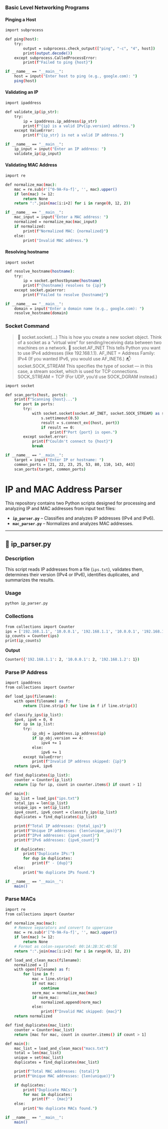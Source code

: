 ### Basic Level Networking Programs
#### Pinging a Host
```bash
import subprocess

def ping(host):
    try:
        output = subprocess.check_output(["ping", "-c", "4", host])
        print(output.decode())
    except subprocess.CalledProcessError:
        print(f"Failed to ping {host}")

if __name__ == "__main__":
    host = input("Enter host to ping (e.g., google.com): ")
    ping(host)
```
#### Validating an IP
```bash
import ipaddress

def validate_ip(ip_str):
    try:
        ip = ipaddress.ip_address(ip_str)
        print(f"{ip} is a valid IPv{ip.version} address.")
    except ValueError:
        print(f"{ip_str} is not a valid IP address.")

if __name__ == "__main__":
    ip_input = input("Enter an IP address: ")
    validate_ip(ip_input)
```
#### Validating MAC Address
```bash
import re

def normalize_mac(mac):
    mac = re.sub(r'[^0-9A-Fa-f]', '', mac).upper()
    if len(mac) != 12:
        return None
    return ":".join(mac[i:i+2] for i in range(0, 12, 2))

if __name__ == "__main__":
    mac_input = input("Enter a MAC address: ")
    normalized = normalize_mac(mac_input)
    if normalized:
        print(f"Normalized MAC: {normalized}")
    else:
        print("Invalid MAC address.")
```
#### Resolving hostname
```bash
import socket

def resolve_hostname(hostname):
    try:
        ip = socket.gethostbyname(hostname)
        print(f"{hostname} resolves to {ip}")
    except socket.gaierror:
        print(f"Failed to resolve {hostname}")

if __name__ == "__main__":
    domain = input("Enter a domain name (e.g., google.com): ")
    resolve_hostname(domain)
```

### Socket Command

>🔧 socket.socket(...)
>This is how you create a new socket object. Think of a socket as a “virtual wire” for sending/receiving data between two machines on a network.
>📡 socket.AF_INET
>This tells Python you want to use IPv4 addresses (like 192.168.1.1).
>AF_INET = Address Family: IPv4
>(If you wanted IPv6, you would use AF_INET6.)
>📬 socket.SOCK_STREAM
>This specifies the type of socket — in this case, a stream socket, which is used for TCP connections.
>SOCK_STREAM = TCP
>(For UDP, you’d use SOCK_DGRAM instead.)

```bash
import socket

def scan_ports(host, ports):
    print(f"Scanning {host}...")
    for port in ports:
        try:
            with socket.socket(socket.AF_INET, socket.SOCK_STREAM) as s:
                s.settimeout(0.5)
                result = s.connect_ex((host, port))
                if result == 0:
                    print(f"Port {port} is open.")
        except socket.error:
            print(f"Couldn't connect to {host}")
            break

if __name__ == "__main__":
    target = input("Enter IP or hostname: ")
    common_ports = [21, 22, 23, 25, 53, 80, 110, 143, 443]
    scan_ports(target, common_ports)
```



# IP and MAC Address Parser

This repository contains two Python scripts designed for processing and analyzing IP and MAC addresses from input text files:

- **`ip_parser.py`** – Classifies and analyzes IP addresses (IPv4 and IPv6).
- **`mac_parser.py`** – Normalizes and analyzes MAC addresses.

---

## 📄 ip_parser.py

### Description
This script reads IP addresses from a file (`ips.txt`), validates them, determines their version (IPv4 or IPv6), identifies duplicates, and summarizes the results.

### Usage
```bash
python ip_parser.py
```

### Collections
```bash
from collections import Counter
ips = ['192.168.1.1', '10.0.0.1', '192.168.1.1', '10.0.0.1', '192.168.1.2']
ip_counts = Counter(ips)
print(ip_counts)
```
**Output**
```bash
Counter({'192.168.1.1': 2, '10.0.0.1': 2, '192.168.1.2': 1})
```
### Parse IP Address
```bash
import ipaddress
from collections import Counter

def load_ips(filename):
    with open(filename) as f:
        return [line.strip() for line in f if line.strip()]

def classify_ips(ip_list):
    ipv4, ipv6 = 0, 0
    for ip in ip_list:
        try:
            ip_obj = ipaddress.ip_address(ip)
            if ip_obj.version == 4:
                ipv4 += 1
            else:
                ipv6 += 1
        except ValueError:
            print(f"Invalid IP address skipped: {ip}")
    return ipv4, ipv6

def find_duplicates(ip_list):
    counter = Counter(ip_list)
    return [ip for ip, count in counter.items() if count > 1]

def main():
    ip_list = load_ips("ips.txt")
    total_ips = len(ip_list)
    unique_ips = set(ip_list)
    ipv4_count, ipv6_count = classify_ips(ip_list)
    duplicates = find_duplicates(ip_list)

    print(f"Total IP addresses: {total_ips}")
    print(f"Unique IP addresses: {len(unique_ips)}")
    print(f"IPv4 addresses: {ipv4_count}")
    print(f"IPv6 addresses: {ipv6_count}")

    if duplicates:
        print("Duplicate IPs:")
        for dup in duplicates:
            print(f" - {dup}")
    else:
        print("No duplicate IPs found.")

if __name__ == "__main__":
    main()
```

### Parse MACs
```bash
import re
from collections import Counter

def normalize_mac(mac):
    # Remove separators and convert to uppercase
    mac = re.sub(r'[^0-9A-Fa-f]', '', mac).upper()
    if len(mac) != 12:
        return None
    # Format as colon-separated: 00:1A:2B:3C:4D:5E
    return ":".join(mac[i:i+2] for i in range(0, 12, 2))

def load_and_clean_macs(filename):
    normalized = []
    with open(filename) as f:
        for line in f:
            mac = line.strip()
            if not mac:
                continue
            norm_mac = normalize_mac(mac)
            if norm_mac:
                normalized.append(norm_mac)
            else:
                print(f"Invalid MAC skipped: {mac}")
    return normalized

def find_duplicates(mac_list):
    counter = Counter(mac_list)
    return [mac for mac, count in counter.items() if count > 1]

def main():
    mac_list = load_and_clean_macs("macs.txt")
    total = len(mac_list)
    unique = set(mac_list)
    duplicates = find_duplicates(mac_list)

    print(f"Total MAC addresses: {total}")
    print(f"Unique MAC addresses: {len(unique)}")

    if duplicates:
        print("Duplicate MACs:")
        for mac in duplicates:
            print(f" - {mac}")
    else:
        print("No duplicate MACs found.")

if __name__ == "__main__":
    main()
```
